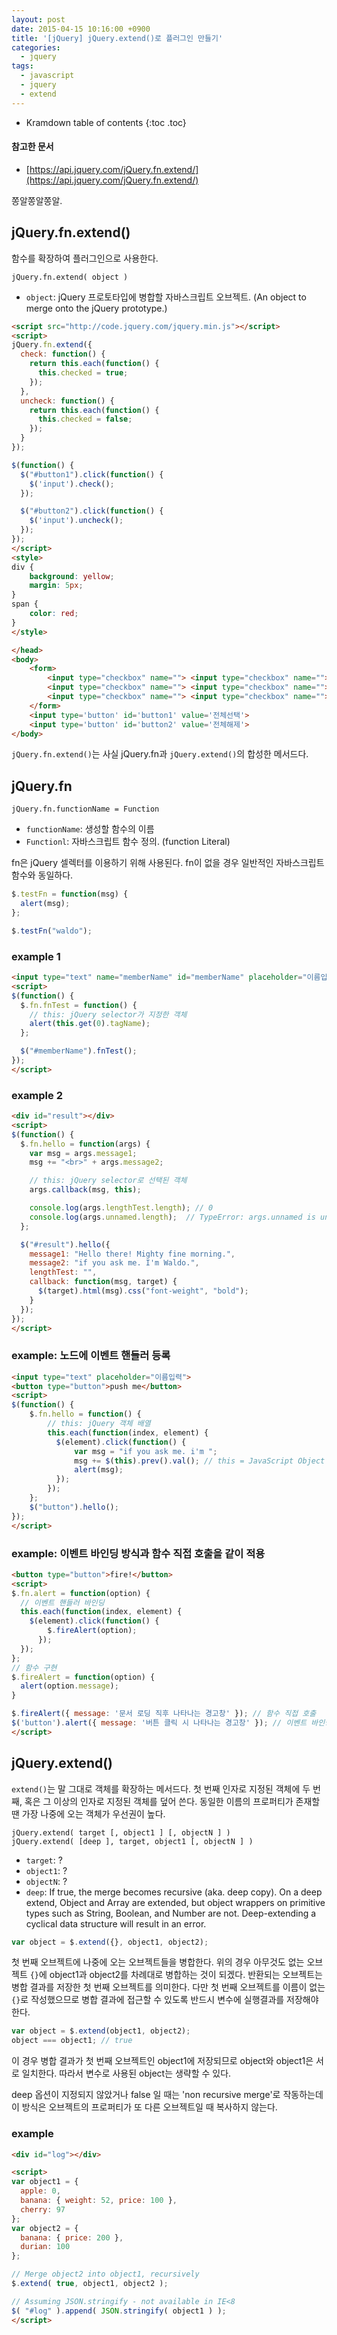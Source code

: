 ```yaml
---
layout: post
date: 2015-04-15 10:16:00 +0900
title: '[jQuery] jQuery.extend()로 플러그인 만들기'
categories:
  - jquery
tags:
  - javascript
  - jquery
  - extend
---
```


* Kramdown table of contents
{:toc .toc}

#### 참고한 문서

- [https://api.jquery.com/jQuery.fn.extend/](https://api.jquery.com/jQuery.fn.extend/)

쫑알쫑알쫑알.

## jQuery.fn.extend()

함수를 확장하여 플러그인으로 사용한다.

```
jQuery.fn.extend( object )
```

- `object`: jQuery 프로토타입에 병합할 자바스크립트 오브젝트. (An object to merge onto the jQuery prototype.)

```html
<script src="http://code.jquery.com/jquery.min.js"></script>
<script>
jQuery.fn.extend({
  check: function() {
    return this.each(function() {
      this.checked = true;
    });
  },
  uncheck: function() {
    return this.each(function() {
      this.checked = false;
    });
  }
});

$(function() {
  $("#button1").click(function() {
    $('input').check();
  });

  $("#button2").click(function() {
    $('input').uncheck();
  });
});
</script>
<style>
div {
    background: yellow;
    margin: 5px;
}
span {
    color: red;
}
</style>

</head>
<body>
    <form>
        <input type="checkbox" name=""> <input type="checkbox" name="">
        <input type="checkbox" name=""> <input type="checkbox" name="">
        <input type="checkbox" name=""> <input type="checkbox" name="">
    </form>
    <input type='button' id='button1' value='전체선택'>
    <input type='button' id='button2' value='전체해제'>
</body>
```

`jQuery.fn.extend()`는 사실 jQuery.fn과 `jQuery.extend()`의 합성한 메서드다.

## jQuery.fn

```
jQuery.fn.functionName = Function
```

- `functionName`: 생성할 함수의 이름
- `Functionl`: 자바스크립트 함수 정의. (function Literal)

fn은 jQuery 셀렉터를 이용하기 위해 사용된다. fn이 없을 경우 일반적인 자바스크립트 함수와 동일하다.

```js
$.testFn = function(msg) {
  alert(msg);
};

$.testFn("waldo");
```

### example 1

```html
<input type="text" name="memberName" id="memberName" placeholder="이름입력">
<script>
$(function() {
  $.fn.fnTest = function() {
    // this: jQuery selector가 지정한 객체
    alert(this.get(0).tagName);
  };

  $("#memberName").fnTest();
});
</script>
```

### example 2

```html
<div id="result"></div>
<script>
$(function() {
  $.fn.hello = function(args) {
    var msg = args.message1;
    msg += "<br>" + args.message2;

    // this: jQuery selector로 선택된 객체
    args.callback(msg, this);

    console.log(args.lengthTest.length); // 0
    console.log(args.unnamed.length);  // TypeError: args.unnamed is undefined
  };

  $("#result").hello({
    message1: "Hello there! Mighty fine morning.",
    message2: "if you ask me. I'm Waldo.",
    lengthTest: "",
    callback: function(msg, target) {
      $(target).html(msg).css("font-weight", "bold");
    }
  });
});
</script>
```

### example: 노드에 이벤트 핸들러 등록

```html
<input type="text" placeholder="이름입력">
<button type="button">push me</button>
<script>
$(function() {
    $.fn.hello = function() {
        // this: jQuery 객체 배열
        this.each(function(index, element) {
          $(element).click(function() {
              var msg = "if you ask me. i'm ";
              msg += $(this).prev().val(); // this = JavaScript Object
              alert(msg);
          });
        });
    };
    $("button").hello();
});
</script>
```

### example: 이벤트 바인딩 방식과 함수 직접 호출을 같이 적용

```html
<button type="button">fire!</button>
<script>
$.fn.alert = function(option) {
  // 이벤트 핸들러 바인딩
  this.each(function(index, element) {
    $(element).click(function() {
        $.fireAlert(option);
      });
  });
};
// 함수 구현
$.fireAlert = function(option) {
  alert(option.message);
}

$.fireAlert({ message: '문서 로딩 직후 나타나는 경고창' }); // 함수 직접 호출
$('button').alert({ message: '버튼 클릭 시 나타나는 경고창' }); // 이벤트 바인딩
</script>
```

## jQuery.extend()

`extend()`는 말 그대로 객체를 확장하는 메서드다. 첫 번째 인자로 지정된 객체에 두 번째, 혹은 그 이상의 인자로 지정된 객체를 덮어 쓴다. 동일한 이름의 프로퍼티가 존재할 땐 가장 나중에 오는 객체가 우선권이 높다.

```
jQuery.extend( target [, object1 ] [, objectN ] )
jQuery.extend( [deep ], target, object1 [, objectN ] )
```

- `target`: ?
- `object1`: ?
- `objectN`: ?
- `deep`: If true, the merge becomes recursive (aka. deep copy). On a deep extend, Object and Array are extended, but object wrappers on primitive types such as String, Boolean, and Number are not. Deep-extending a cyclical data structure will result in an error.

```js
var object = $.extend({}, object1, object2);
```

첫 번째 오브젝트에 나중에 오는 오브젝트들을 병합한다. 위의 경우 아무것도 없는 오브젝트 `{}`에 object1과 object2를 차례대로 병합하는 것이 되겠다. 반환되는 오브젝트는 병합 결과를 저장한 첫 번째 오브젝트를 의미한다. 다만 첫 번째 오브젝트를 이름이 없는 `{}`로 작성했으므로 병합 결과에 접근할 수 있도록 반드시 변수에 실행결과를 저장해야 한다.

```js
var object = $.extend(object1, object2);
object === object1; // true
```

이 경우 병합 결과가 첫 번째 오브젝트인 object1에 저장되므로 object와 object1은 서로 일치한다. 따라서 변수로 사용된 object는 생략할 수 있다.

deep 옵션이 지정되지 않았거나 false 일 때는 'non recursive merge'로 작동하는데 이 방식은 오브젝트의 프로퍼티가 또 다른 오브젝트일 때 복사하지 않는다.

### example

```html
<div id="log"></div>

<script>
var object1 = {
  apple: 0,
  banana: { weight: 52, price: 100 },
  cherry: 97
};
var object2 = {
  banana: { price: 200 },
  durian: 100
};

// Merge object2 into object1, recursively
$.extend( true, object1, object2 );

// Assuming JSON.stringify - not available in IE<8
$( "#log" ).append( JSON.stringify( object1 ) );
</script>
```
